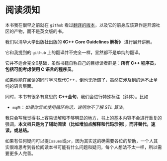 # 阅读须知

本书我在很早之前就在 `github` 看过[翻译的版本](https://github.com/lynnboy/CppCoreGuidelines-zh-CN)，以及它的前身应该算作是开源社区的产物，而不是英文版的书。

我们以清华大学出版社出版的 **《C++ Core Guidelines 解析》** 进行展开讲解。

它和我提到的 `github` 上的翻译并不完全一样，显然都不是单纯的翻译。

它并不适合完全0基础，虽然书籍自称自己的目标读者群是：**所有 C++ 程序员，包括可能考虑使用 C 语言的程序员。**

如果你能在阅读的同时学习现代C++，倒也无所谓了，虽然它涉及到的远不止单纯的语言层面。

同时，本书有很多有意思的 **C++金句**，我们会进行特殊标注（斜体）。比如

* `mq白`：*如果你显式使用循环的话，说明你不了解 STL 算法。*

我只会写我觉得书上容易误解和不够明显的地方，书上的基本内容不会进行重复的强调。**本文档只是为了辅助阅读（比如增加点解释和代码示例），而非替代，速读，或总结。**

如果有任何疑问可以提`Issues`或`pr`，因为其实这的确需要各位的帮助，一个人其实很难思考到各位阅读本书可能有什么问题和疑问，每个人想法不太一样，所以需要更多人完善。
